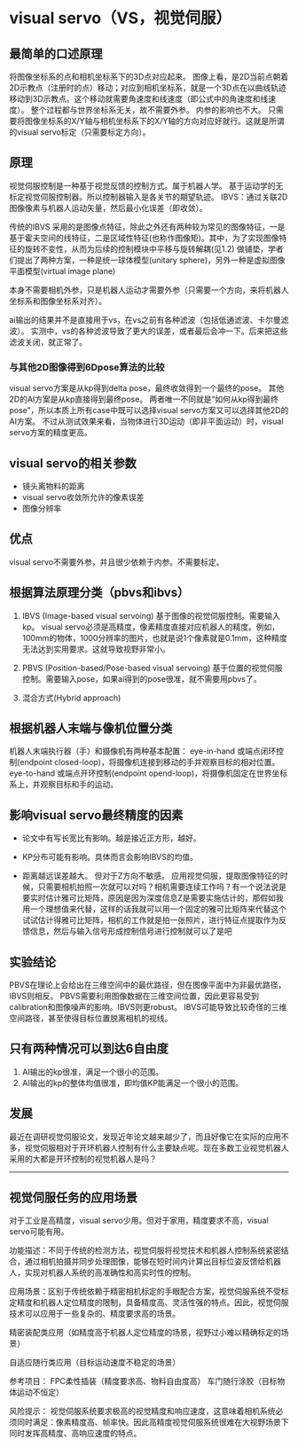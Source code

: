 # visual servo（VS，视觉伺服）

## 最简单的口述原理
将图像坐标系的点和相机坐标系下的3D点对应起来。
图像上看，是2D当前点朝着2D示教点（注册时的点）移动；对应到相机坐标系，就是一个3D点在以曲线轨迹移动到3D示教点。这个移动就需要角速度和线速度（即公式中的角速度和线速度）。
整个过程都与世界坐标系无关，故不需要外参。
内参的影响也不大。
只需要将图像坐标系的X/Y轴与相机坐标系下的X/Y轴的方向对应好就行。这就是所谓的visual servo标定（只需要标定方向）。

## 原理
视觉伺服控制是一种基于视觉反馈的控制方式。属于机器人学。
基于运动学的无标定视觉伺服控制器。所以控制器输入是各关节的期望轨迹。
IBVS：通过关联2D图像像素与机器人运动矢量，然后最小化误差（即收敛）。

传统的IBVS 采用的是图像点特征，除此之外还有两种较为常见的图像特征，一是基于霍夫空间的线特征，二是区域性特征(也称作图像矩)。其中，为了实现图像特征的旋转不变性，从而为后续的控制模块中平移与旋转解耦(见1.2) 做铺垫，学者们提出了两种方案，一种是统一球体模型(unitary sphere)，另外一种是虚拟图像平面模型(virtual image plane)

本身不需要相机外参，只是机器人运动才需要外参（只需要一个方向，来将机器人坐标系和图像坐标系对齐）。


ai输出的结果并不是直接用于vs，在vs之前有各种滤波（包括低通滤波、卡尔曼滤波）。
实测中，vs的各种滤波导致了更大的误差，或者最后会冲一下。后来把这些滤波关闭，就正常了。


### 与其他2D图像得到6Dpose算法的比较
visual servo方案是从kp得到delta pose，最终收敛得到一个最终的pose。
其他2D的AI方案是从kp直接得到最终pose。
两者唯一不同就是“如何从kp得到最终pose”，所以本质上所有case中既可以选择visual servo方案又可以选择其他2D的AI方案。
不过从测试效果来看，当物体进行3D运动（即非平面运动）时，visual servo方案的精度更高。

## visual servo的相关参数
- 镜头离物料的距离
- visual servo收敛所允许的像素误差
- 图像分辨率

## 优点
visual servo不需要外参，并且很少依赖于内参。不需要标定。

## 根据算法原理分类（pbvs和ibvs）
1. IBVS (Image-based visual servoing) 基于图像的视觉伺服控制。需要输入kp。
visual servo必须是高精度，像素精度直接对应机器人的精度。例如，100mm的物体，1000分辨率的图片，也就是说1个像素就是0.1mm，这种精度无法达到实用要求。这就导致视野非常小。


2. PBVS (Position-based/Pose-based visual servoing) 基于位置的视觉伺服控制。需要输入pose，如果ai得到的pose很准，就不需要用pbvs了。


3. 混合方式(Hybrid approach)

## 根据机器人末端与像机位置分类
机器人末端执行器（手）和摄像机有两种基本配置：
eye-in-hand 或端点闭环控制(endpoint closed-loop)，将摄像机连接到移动的手并观察目标的相对位置。
eye-to-hand 或端点开环控制(endpoint opend-loop)，将摄像机固定在世界坐标系上，并观察目标和手的运动。


## 影响visual servo最终精度的因素
- 论文中有写长宽比有影响。越是接近正方形，越好。

- KP分布可能有影响。具体而言会影响IBVS的均值。

- 距离越远误差越大。
但对于Z方向不敏感。
应用视觉伺服，提取图像特征的时候，只需要相机拍照一次就可以对吗？相机需要连续工作吗？有一个说法说是要实时估计雅可比矩阵，原因是因为深度信息Z是需要实施估计的，那假如我用一个理想值来代替，这样的话我就可以用一个固定的雅可比矩阵来代替这个试试估计得雅可比矩阵，相机的工作就是拍一张照片，进行特征点提取作为反馈信息，然后与输入信号形成控制信号进行控制就可以了是吧


## 实验结论
PBVS在理论上会给出在三维空间中的最优路径，但在图像平面中为非最优路径，IBVS则相反。
PBVS需要利用图像数据在三维空间位置，因此更容易受到calibration和图像噪声的影响。IBVS则更robust。
IBVS可能导致比较奇怪的三维空间路径，甚至使得目标位置脱离相机的视线。


## 只有两种情况可以到达6自由度
1. AI输出的kp很准，满足一个很小的范围。
2. AI输出的kp的整体均值很准，即均值KP能满足一个很小的范围。

## 发展
最近在调研视觉伺服论文，发现近年论文越来越少了，而且好像它在实际的应用不多，视觉伺服相对于开环机器人控制有什么主要缺点呢。现在多数工业视觉机器人采用的大都是开环控制的视觉机器人是吗？

-------------------------------------------------------
## 视觉伺服任务的应用场景
对于工业是高精度，visual servo少用。但对于家用，精度要求不高，visual servo可能有用。



功能描述：不同于传统的检测方法，视觉伺服将视觉技术和机器人控制系统紧密结合，通过相机拍摄并同步处理图像，能够在短时间内计算出目标位姿反馈给机器人，实现对机器人系统的高准确性和高实时性的控制。

应用场景：区别于传统依赖于精密相机标定的手眼配合方案，视觉伺服系统不受标定精度和机器人定位精度的限制，具备精度高、灵活性强的特点。因此，视觉伺服技术可以应用于一些复杂的、精度要求高的场景。

精密装配类应用（如精度高于机器人定位精度的场景，视野过小难以精确标定的场景）

自适应随行类应用（目标运动速度不稳定的场景）

参考项目：
FPC柔性插装（精度要求高、物料自由度高）
车门随行涂胶（目标物体运动不恒定）

风险提示：
视觉伺服系统要求极高的视觉精度和响应速度，这意味着相机系统必须同时满足：像素精度高、帧率快。因此高精度视觉伺服系统很难在大视野场景下同时发挥高精度、高响应速度的特点。

